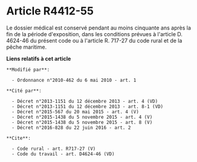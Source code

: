 # Article R4412-55

Le dossier médical est conservé pendant au moins cinquante ans après la fin de la période d'exposition, dans les conditions
prévues à l'article D. 4624-46 du présent code ou à l'article R. 717-27 du code rural et de la pêche maritime.

**Liens relatifs à cet article**

	**Modifié par**:

	  - Ordonnance n°2010-462 du 6 mai 2010 - art. 1

	**Cité par**:

	  - Décret n°2013-1151 du 12 décembre 2013 - art. 4 (VD)
	  - Décret n°2013-1151 du 12 décembre 2013 - art. 8-1 (VD)
	  - Décret n°2015-567 du 20 mai 2015 - art. 4 (V)
	  - Décret n°2015-1438 du 5 novembre 2015 - art. 4 (V)
	  - Décret n°2015-1438 du 5 novembre 2015 - art. 8 (V)
	  - Décret n°2016-828 du 22 juin 2016 - art. 2

	**Cite**:

	  - Code rural - art. R717-27 (V)
	  - Code du travail - art. D4624-46 (VD)
